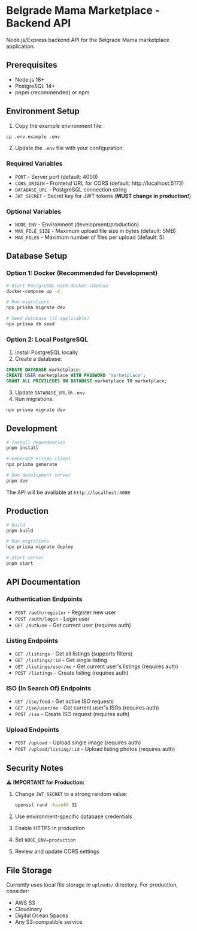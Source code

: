 # Belgrade Mama Marketplace - Backend API

Node.js/Express backend API for the Belgrade Mama marketplace application.

## Prerequisites

- Node.js 18+ 
- PostgreSQL 14+
- pnpm (recommended) or npm

## Environment Setup

1. Copy the example environment file:
```bash
cp .env.example .env
```

2. Update the `.env` file with your configuration:

### Required Variables

- `PORT` - Server port (default: 4000)
- `CORS_ORIGIN` - Frontend URL for CORS (default: http://localhost:5173)
- `DATABASE_URL` - PostgreSQL connection string
- `JWT_SECRET` - Secret key for JWT tokens (**MUST change in production!**)

### Optional Variables

- `NODE_ENV` - Environment (development/production)
- `MAX_FILE_SIZE` - Maximum upload file size in bytes (default: 5MB)
- `MAX_FILES` - Maximum number of files per upload (default: 5)

## Database Setup

### Option 1: Docker (Recommended for Development)

```bash
# Start PostgreSQL with docker-compose
docker-compose up -d

# Run migrations
npx prisma migrate dev

# Seed database (if applicable)
npx prisma db seed
```

### Option 2: Local PostgreSQL

1. Install PostgreSQL locally
2. Create a database:
```sql
CREATE DATABASE marketplace;
CREATE USER marketplace WITH PASSWORD 'marketplace';
GRANT ALL PRIVILEGES ON DATABASE marketplace TO marketplace;
```

3. Update `DATABASE_URL` in `.env`
4. Run migrations:
```bash
npx prisma migrate dev
```

## Development

```bash
# Install dependencies
pnpm install

# Generate Prisma client
npx prisma generate

# Run development server
pnpm dev
```

The API will be available at `http://localhost:4000`

## Production

```bash
# Build
pnpm build

# Run migrations
npx prisma migrate deploy

# Start server
pnpm start
```

## API Documentation

### Authentication Endpoints

- `POST /auth/register` - Register new user
- `POST /auth/login` - Login user
- `GET /auth/me` - Get current user (requires auth)

### Listing Endpoints

- `GET /listings` - Get all listings (supports filters)
- `GET /listings/:id` - Get single listing
- `GET /listings/user/me` - Get current user's listings (requires auth)
- `POST /listings` - Create listing (requires auth)

### ISO (In Search Of) Endpoints

- `GET /iso/feed` - Get active ISO requests
- `GET /iso/user/me` - Get current user's ISOs (requires auth)
- `POST /iso` - Create ISO request (requires auth)

### Upload Endpoints

- `POST /upload` - Upload single image (requires auth)
- `POST /upload/listing/:id` - Upload listing photos (requires auth)

## Security Notes

⚠️ **IMPORTANT for Production:**

1. Change `JWT_SECRET` to a strong random value:
   ```bash
   openssl rand -base64 32
   ```

2. Use environment-specific database credentials

3. Enable HTTPS in production

4. Set `NODE_ENV=production`

5. Review and update CORS settings

## File Storage

Currently uses local file storage in `uploads/` directory. For production, consider:
- AWS S3
- Cloudinary
- Digital Ocean Spaces
- Any S3-compatible service
